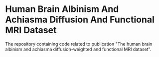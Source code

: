 # Human Brain Albinism And Achiasma Diffusion And Functional MRI Dataset
The repository containing code related to publication "The human brain albinism and achiasma diffusion-weighted and functional MRI dataset".
